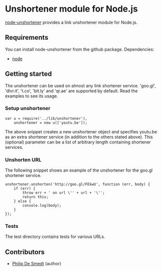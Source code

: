 Unshortener module for Node.js
==============================

[node-unshortener](https://github.com/philipdesmedt/node-unshortener) provides a link unshortener module for Node.js.

## Requirements

You can install node-unshortener from the github package. Dependencies:

- [node](http://nodejs.org/)

## Getting started

The unshortener can be used on almost any link shortener service. 'goo.gl', 'dlvr.it', 't.co', 'bit.ly' and 'qr.ae' are supported by default. Read the examples to see its usage.

### Setup unshortener

	var	u = require('../lib/unshortener'),
		unshortener = new u(['youtu.be']);

The above snippet creates a new unshortener object and specifies youtu.be as an extra shortener service (in addition to the others stated above). This (optional) parameter can be a list of arbitrary length containing shortener services.

### Unshorten URL

The following snippet shows an example of the unshortener for the goo.gl shortener service.

	unshortener.unshorten('http://goo.gl/FEkwU', function (err, body) {
		if (err) {
			throw err + ' on url \'' + url + '\'';
			return this;
		} else {
			console.log(body);
		}
	});

### Tests

The test directory contains tests for various URLs.

## Contributors

- [Philip De Smedt](http://github.com/philipdesmedt) (author)

